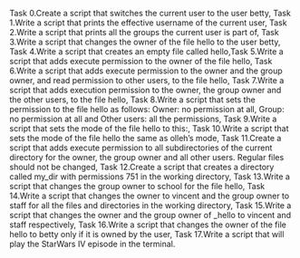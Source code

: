 Task 0.Create a script that switches the current user to the user betty, Task 1.Write a script that prints the effective username of the current user, Task 2.Write a script that prints all the groups the current user is part of, Task 3.Write a script that changes the owner of the file hello to the user betty, Task 4.Write a script that creates an empty file called hello,Task 5.Write a script that adds execute permission to the owner of the file hello, Task 6.Write a script that adds execute permission to the owner and the group owner, and read permission to other users, to the file hello, Task 7.Write a script that adds execution permission to the owner, the group owner and the other users, to the file hello, Task 8.Write a script that sets the permission to the file hello as follows: Owner: no permission at all, Group: no permission at all and Other users: all the permissions, Task 9.Write a script that sets the mode of the file hello to this:, Task 10.Write a script that sets the mode of the file hello the same as olleh’s mode, Task 11.Create a script that adds execute permission to all subdirectories of the current directory for the owner, the group owner and all other users. Regular files should not be changed, Task 12.Create a script that creates a directory called my_dir with permissions 751 in the working directory, Task 13.Write a script that changes the group owner to school for the file hello, Task 14.Write a script that changes the owner to vincent and the group owner to staff for all the files and directories in the working directory, Task 15.Write a script that changes the owner and the group owner of _hello to vincent and staff respectively, Task 16.Write a script that changes the owner of the file hello to betty only if it is owned by the user, Task 17.Write a script that will play the StarWars IV episode in the terminal.
